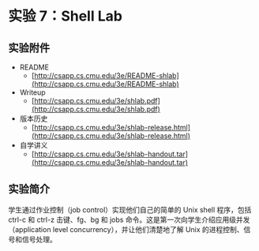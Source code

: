# 实验 7：Shell Lab

## 实验附件

* README
  * [http://csapp.cs.cmu.edu/3e/README-shlab](http://csapp.cs.cmu.edu/3e/README-shlab)
* Writeup
  * [http://csapp.cs.cmu.edu/3e/shlab.pdf](http://csapp.cs.cmu.edu/3e/shlab.pdf)
* 版本历史
  * [http://csapp.cs.cmu.edu/3e/shlab-release.html](http://csapp.cs.cmu.edu/3e/shlab-release.html)
* 自学讲义
  * [http://csapp.cs.cmu.edu/3e/shlab-handout.tar](http://csapp.cs.cmu.edu/3e/shlab-handout.tar)

## 实验简介

学生通过作业控制（job control）实现他们自己的简单的 Unix shell 程序，包括 ctrl-c 和 ctrl-z 击键、fg、bg 和 jobs 命令。这是第一次向学生介绍应用级并发（application level concurrency），并让他们清楚地了解 Unix 的进程控制、信号和信号处理。

